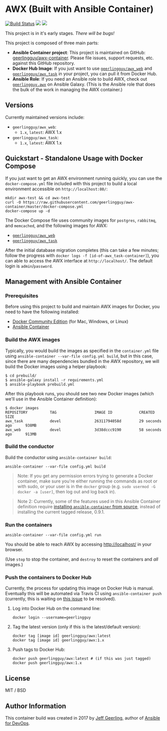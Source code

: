 # AWX (Built with Ansible Container)

[![Build Status](https://travis-ci.org/geerlingguy/awx-container.svg?branch=master)](https://travis-ci.org/geerlingguy/awx-container) [![](https://images.microbadger.com/badges/image/geerlingguy/awx_web.svg)](https://microbadger.com/images/geerlingguy/awx_web "Get your own image badge on microbadger.com") [![](https://images.microbadger.com/badges/image/geerlingguy/awx_task.svg)](https://microbadger.com/images/geerlingguy/awx_task "Get your own image badge on microbadger.com")

This project is in it's early stages. _There will be bugs!_

This project is composed of three main parts:

  - **Ansible Container project**: This project is maintained on GitHub: [geerlingguy/awx-container](https://github.com/geerlingguy/awx-container). Please file issues, support requests, etc. against this GitHub repository.
  - **Docker Hub Image**: If you just want to use [`geerlingguy/awx_web`](https://hub.docker.com/r/geerlingguy/awx_web/) and [`geerlingguy/awx_task`](https://hub.docker.com/r/geerlingguy/awx_task/) in your project, you can pull it from Docker Hub.
  - **Ansible Role**: If you need an Ansible role to build AWX, check out [`geerlingguy.awx`](https://galaxy.ansible.com/geerlingguy/awx/) on Ansible Galaxy. (This is the Ansible role that does the bulk of the work in managing the AWX container.)

## Versions

Currently maintained versions include:

  - `geerlingguy/awx_web`:
    - `1.x`, `latest`: AWX 1.x
  - `geerlingguy/awx_task`:
    - `1.x`, `latest`: AWX 1.x

## Quickstart - Standalone Usage with Docker Compose

If you just want to get an AWX environment running quickly, you can use the `docker-compose.yml` file included with this project to build a local environment accessible on `http://localhost:80/`:

    mkdir awx-test && cd awx-test
    curl -O https://raw.githubusercontent.com/geerlingguy/awx-container/master/docker-compose.yml
    docker-compose up -d

The Docker Compose file uses community images for `postgres`, `rabbitmq`, and `memcached`, and the following images for AWX:

  - [`geerlingguy/awx_web`](https://hub.docker.com/r/geerlingguy/awx_web/)
  - [`geerlingguy/awx_task`](https://hub.docker.com/r/geerlingguy/awx_task/)

After the initial database migration completes (this can take a few minutes; follow the progress with `docker logs -f [id-of-awx_task-container]`), you can able to access the AWX interface at `http://localhost/`. The default login is `admin`/`password`.

## Management with Ansible Container

### Prerequisites

Before using this project to build and maintain AWX images for Docker, you need to have the following installed:

  - [Docker Community Edition](https://docs.docker.com/engine/installation/) (for Mac, Windows, or Linux)
  - [Ansible Container](https://docs.ansible.com/ansible-container/installation.html)

### Build the AWX images

Typically, you would build the images as specified in the `container.yml` file using `ansible-container --var-file config.yml build`, but in this case, since there are many dependencies bundled in the AWX repository, we will build the Docker images using a helper playbook:

    $ cd prebuild/
    $ ansible-galaxy install -r requirements.yml
    $ ansible-playbook prebuild.yml

After this playbook runs, you should see two new Docker images (which we'll use in the Ansible Container definition):

    $ docker images
    REPOSITORY          TAG                 IMAGE ID            CREATED             SIZE
    awx_task            devel               26311794058d        29 seconds ago      938MB
    awx_web             devel               3d38dccc9190        58 seconds ago      913MB

### Build the conductor

Build the conductor using `ansible-container build`:

    ansible-container --var-file config.yml build

> Note: If you get any permission errors trying to generate a Docker container, make sure you're either running the commands as root or with sudo, or your user is in the `docker` group (e.g. `sudo usermod -G docker -a [user]`, then log out and log back in).

> Note 2: Currently, some of the features used in this Ansible Container definition require [installing `ansible-container` from source](https://docs.ansible.com/ansible-container/installation.html#running-from-source), instead of installing the current tagged release, 0.9.1.

### Run the containers

    ansible-container --var-file config.yml run

You should be able to reach AWX by accessing [http://localhost/](http://localhost/) in your browser.

(Use `stop` to stop the container, and `destroy` to reset the containers and _all_ images.)

### Push the containers to Docker Hub

Currently, the process for updating this image on Docker Hub is manual. Eventually this will be automated via Travis CI using `ansible-container push` (currently, this is waiting on [this issue](https://github.com/ansible/ansible-container/issues/630) to be resolved).

  1. Log into Docker Hub on the command line:

         docker login --username=geerlingguy

  1. Tag the latest version (only if this is the latest/default version):

         docker tag [image id] geerlingguy/awx:latest
         docker tag [image id] geerlingguy/awx:1.x

  1. Push tags to Docker Hub:

         docker push geerlingguy/awx:latest # (if this was just tagged)
         docker push geerlingguy/awx:1.x

## License

MIT / BSD

## Author Information

This container build was created in 2017 by [Jeff Geerling](https://www.jeffgeerling.com/), author of [Ansible for DevOps](https://www.ansiblefordevops.com/).
